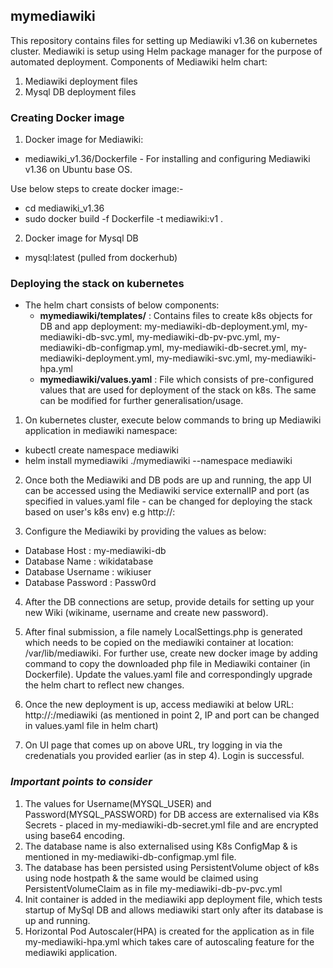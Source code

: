 ## mymediawiki
This repository contains files for setting up Mediawiki v1.36 on kubernetes cluster. Mediawiki is setup using Helm package manager for the purpose of automated deployment.
Components of Mediawiki helm chart:
1. Mediawiki deployment files
2. Mysql DB deployment files

### Creating Docker image

1. Docker image for Mediawiki:
- mediawiki_v1.36/Dockerfile - For installing and configuring Mediawiki v1.36 on Ubuntu base OS.

Use below steps to create docker image:- 
- cd mediawiki_v1.36
- sudo docker build -f Dockerfile -t mediawiki:v1 .

2. Docker image for Mysql DB
- mysql:latest (pulled from dockerhub) 

### Deploying the stack on kubernetes

* The helm chart consists of below components:
  - **mymediawiki/templates/** : Contains files to create k8s objects for DB and app deployment: my-mediawiki-db-deployment.yml, my-mediawiki-db-svc.yml, my-mediawiki-db-pv-pvc.yml, my-mediawiki-db-configmap.yml, my-mediawiki-db-secret.yml, my-mediawiki-deployment.yml, my-mediawiki-svc.yml, my-mediawiki-hpa.yml
  - **mymediawiki/values.yaml** : File which consists of pre-configured values that are used for deployment of the stack on k8s. The same can be modified for further generalisation/usage.

1. On kubernetes cluster, execute below commands to bring up Mediawiki application in mediawiki namespace:
- kubectl create namespace mediawiki
- helm install mymediawiki ./mymediawiki --namespace mediawiki

2. Once both the Mediawiki and DB pods are up and running, the app UI can be accessed using the Mediawiki service externalIP and port (as specified in values.yaml file - can be changed for deploying the stack based on user's k8s env)
e.g http://<ip>:<port>

3. Configure the Mediawiki by providing the values as below:

- Database Host : my-mediawiki-db
- Database Name : wikidatabase
- Database Username : wikiuser
- Database Password : Passw0rd

4. After the DB connections are setup, provide details for setting up your new Wiki (wikiname, username and create new password).

5. After final submission, a file namely LocalSettings.php is generated which needs to be copied on the mediawiki container at location: /var/lib/mediawiki.
For further use, create new docker image by adding command to copy the downloaded php file in Mediawiki container (in Dockerfile). Update the values.yaml file and correspondingly upgrade the helm chart to reflect new changes.

6. Once the new deployment is up, access mediawiki at below URL:
http://<ip>:<port>/mediawiki  (as mentioned in point 2, IP and port can be changed in values.yaml file in helm chart)

7. On UI page that comes up on above URL, try logging in via the credenatials you provided earlier (as in step 4). Login is successful.

### _Important points to consider_

1. The values for Username(MYSQL_USER) and Password(MYSQL_PASSWORD) for DB access are externalised via K8s Secrets - placed in my-mediawiki-db-secret.yml file and are encrypted using base64 encoding.
2. The database name is also externalised using K8s ConfigMap & is mentioned in my-mediawiki-db-configmap.yml file.
3. The database has been persisted using PersistentVolume object of k8s using node hostpath & the same would be claimed using PersistentVolumeClaim as in file my-mediawiki-db-pv-pvc.yml
4. Init container is added in the mediawiki app deployment file, which tests startup of MySql DB and allows mediawiki start only after its database is up and running.
5. Horizontal Pod Autoscaler(HPA) is created for the application as in file my-mediawiki-hpa.yml which takes care of autoscaling feature for the mediawiki application.

